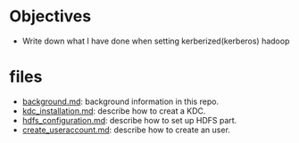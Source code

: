 # Objectives
- Write down what I have done when setting kerberized(kerberos) hadoop

# files
- [background.md](./background.md): background information in this repo.
- [kdc_installation.md](./kdc_installation.md): describe how to creat a KDC. 
- [hdfs_configuration.md](./hdfs_configuration.md): describe how to set up HDFS part.
- [create_useraccount.md](./create_useraccount.md): describe how to create an user. 
